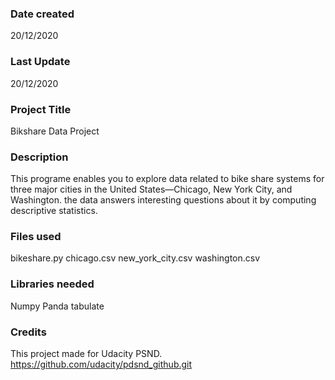### Date created
20/12/2020

### Last Update 
20/12/2020

### Project Title
Bikshare Data Project

### Description
This programe enables you to explore data related to bike share systems for three major cities in the United States—Chicago, New York City, and Washington. the data answers interesting questions about it by computing descriptive statistics. 

### Files used
bikeshare.py
chicago.csv
new_york_city.csv
washington.csv

### Libraries needed
Numpy
Panda
tabulate

### Credits
This project made for Udacity PSND.
https://github.com/udacity/pdsnd_github.git 

